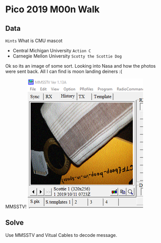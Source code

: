 # Pico 2019 M00n Walk

## Data

`Hints`
What is CMU mascot
- Central Michigan University `Action C`
- Carnegie Mellon University `Scotty the Scottie Dog`

Ok so its an image of some sort. Looking into Nasa and how the photos were sent back.
All I can find is moon landing deiners :(

MMSSTV!
![Solved img](moon.png)

## Solve

Use MMSSTV and Vitual Cables to decode message.